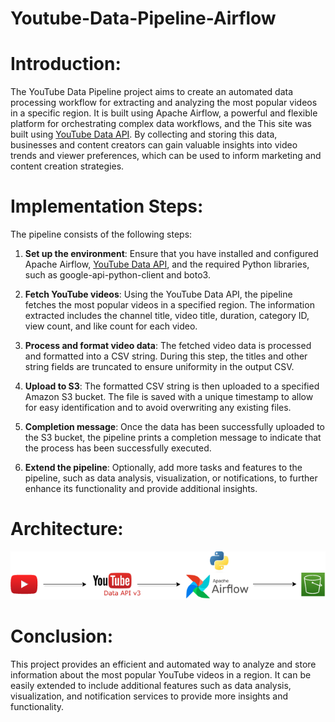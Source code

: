 # Youtube-Data-Pipeline-Airflow

# Introduction:
The YouTube Data Pipeline project aims to create an automated data processing workflow for extracting and analyzing the most popular videos in a specific region. It is built using Apache Airflow, a powerful and flexible platform for orchestrating complex data workflows, and the This site was built using [YouTube Data API](https://developers.google.com/youtube/registering_an_application). By collecting and storing this data, businesses and content creators can gain valuable insights into video trends and viewer preferences, which can be used to inform marketing and content creation strategies.

# Implementation Steps:

The pipeline consists of the following steps:

1. **Set up the environment**: Ensure that you have installed and configured Apache Airflow, [YouTube Data API](https://developers.google.com/youtube/registering_an_application), and the required Python libraries, such as google-api-python-client and boto3.

2. **Fetch YouTube videos**: Using the YouTube Data API, the pipeline fetches the most popular videos in a specified region. The information extracted includes the channel title, video title, duration, category ID, view count, and like count for each video.

3. **Process and format video data**: The fetched video data is processed and formatted into a CSV string. During this step, the titles and other string fields are truncated to ensure uniformity in the output CSV.

4. **Upload to S3**: The formatted CSV string is then uploaded to a specified Amazon S3 bucket. The file is saved with a unique timestamp to allow for easy identification and to avoid overwriting any existing files.

5. **Completion message**: Once the data has been successfully uploaded to the S3 bucket, the pipeline prints a completion message to indicate that the process has been successfully executed.

6. **Extend the pipeline**: Optionally, add more tasks and features to the pipeline, such as data analysis, visualization, or notifications, to further enhance its functionality and provide additional insights.

# Architecture:
![Screenshot of a comment on a GitHub issue showing an image, added in the Markdown, of an Octocat smiling and raising a tentacle.](https://github.com/vekr1518/Youtube-Data-Pipeline-Airflow/blob/main/Architecutre_youtube_pipeline.png)

# Conclusion:
This project provides an efficient and automated way to analyze and store information about the most popular YouTube videos in a region. It can be easily extended to include additional features such as data analysis, visualization, and notification services to provide more insights and functionality.
